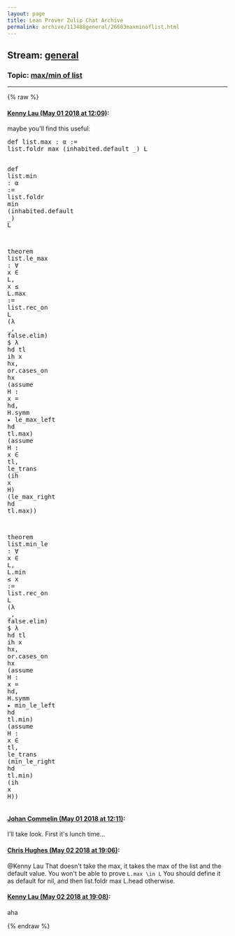 ```yaml
---
layout: page
title: Lean Prover Zulip Chat Archive 
permalink: archive/113488general/26603maxminoflist.html
---
```


## Stream: [general](index.html)
### Topic: [max/min of list](26603maxminoflist.html)

---


{% raw %}
#### [ Kenny Lau (May 01 2018 at 12:09)](https://leanprover.zulipchat.com/#narrow/stream/113488-general/topic/max/min%20of%20list/near/125938032):
<p>maybe you'll find this useful:</p>
<div class="codehilite"><pre><span></span><span class="n">def</span> <span class="n">list</span><span class="bp">.</span><span class="n">max</span> <span class="o">:</span> <span class="n">α</span> <span class="o">:=</span>
<span class="n">list</span><span class="bp">.</span><span class="n">foldr</span> <span class="n">max</span> <span class="o">(</span><span class="n">inhabited</span><span class="bp">.</span><span class="n">default</span> <span class="bp">_</span><span class="o">)</span> <span class="n">L</span>

<span class="n">def</span> <span class="n">list</span><span class="bp">.</span><span class="n">min</span> <span class="o">:</span> <span class="n">α</span> <span class="o">:=</span>
<span class="n">list</span><span class="bp">.</span><span class="n">foldr</span> <span class="n">min</span> <span class="o">(</span><span class="n">inhabited</span><span class="bp">.</span><span class="n">default</span> <span class="bp">_</span><span class="o">)</span> <span class="n">L</span>

<span class="kn">theorem</span> <span class="n">list</span><span class="bp">.</span><span class="n">le_max</span> <span class="o">:</span> <span class="bp">∀</span> <span class="n">x</span> <span class="err">∈</span> <span class="n">L</span><span class="o">,</span> <span class="n">x</span> <span class="bp">≤</span> <span class="n">L</span><span class="bp">.</span><span class="n">max</span> <span class="o">:=</span>
<span class="n">list</span><span class="bp">.</span><span class="n">rec_on</span> <span class="n">L</span> <span class="o">(</span><span class="bp">λ</span> <span class="bp">_</span><span class="o">,</span> <span class="n">false</span><span class="bp">.</span><span class="n">elim</span><span class="o">)</span> <span class="err">$</span> <span class="bp">λ</span> <span class="n">hd</span> <span class="n">tl</span> <span class="n">ih</span> <span class="n">x</span> <span class="n">hx</span><span class="o">,</span>
<span class="n">or</span><span class="bp">.</span><span class="n">cases_on</span> <span class="n">hx</span>
  <span class="o">(</span><span class="k">assume</span> <span class="n">H</span> <span class="o">:</span> <span class="n">x</span> <span class="bp">=</span> <span class="n">hd</span><span class="o">,</span> <span class="n">H</span><span class="bp">.</span><span class="n">symm</span> <span class="bp">▸</span> <span class="n">le_max_left</span> <span class="n">hd</span> <span class="n">tl</span><span class="bp">.</span><span class="n">max</span><span class="o">)</span>
  <span class="o">(</span><span class="k">assume</span> <span class="n">H</span> <span class="o">:</span> <span class="n">x</span> <span class="err">∈</span> <span class="n">tl</span><span class="o">,</span> <span class="n">le_trans</span> <span class="o">(</span><span class="n">ih</span> <span class="n">x</span> <span class="n">H</span><span class="o">)</span> <span class="o">(</span><span class="n">le_max_right</span> <span class="n">hd</span> <span class="n">tl</span><span class="bp">.</span><span class="n">max</span><span class="o">))</span>

<span class="kn">theorem</span> <span class="n">list</span><span class="bp">.</span><span class="n">min_le</span> <span class="o">:</span> <span class="bp">∀</span> <span class="n">x</span> <span class="err">∈</span> <span class="n">L</span><span class="o">,</span> <span class="n">L</span><span class="bp">.</span><span class="n">min</span> <span class="bp">≤</span> <span class="n">x</span> <span class="o">:=</span>
<span class="n">list</span><span class="bp">.</span><span class="n">rec_on</span> <span class="n">L</span> <span class="o">(</span><span class="bp">λ</span> <span class="bp">_</span><span class="o">,</span> <span class="n">false</span><span class="bp">.</span><span class="n">elim</span><span class="o">)</span> <span class="err">$</span> <span class="bp">λ</span> <span class="n">hd</span> <span class="n">tl</span> <span class="n">ih</span> <span class="n">x</span> <span class="n">hx</span><span class="o">,</span>
<span class="n">or</span><span class="bp">.</span><span class="n">cases_on</span> <span class="n">hx</span>
  <span class="o">(</span><span class="k">assume</span> <span class="n">H</span> <span class="o">:</span> <span class="n">x</span> <span class="bp">=</span> <span class="n">hd</span><span class="o">,</span> <span class="n">H</span><span class="bp">.</span><span class="n">symm</span> <span class="bp">▸</span> <span class="n">min_le_left</span> <span class="n">hd</span> <span class="n">tl</span><span class="bp">.</span><span class="n">min</span><span class="o">)</span>
  <span class="o">(</span><span class="k">assume</span> <span class="n">H</span> <span class="o">:</span> <span class="n">x</span> <span class="err">∈</span> <span class="n">tl</span><span class="o">,</span> <span class="n">le_trans</span> <span class="o">(</span><span class="n">min_le_right</span> <span class="n">hd</span> <span class="n">tl</span><span class="bp">.</span><span class="n">min</span><span class="o">)</span> <span class="o">(</span><span class="n">ih</span> <span class="n">x</span> <span class="n">H</span><span class="o">))</span>
</pre></div>

#### [ Johan Commelin (May 01 2018 at 12:11)](https://leanprover.zulipchat.com/#narrow/stream/113488-general/topic/max/min%20of%20list/near/125938092):
<p>I'll take look. First it's lunch time...</p>

#### [ Chris Hughes (May 02 2018 at 19:06)](https://leanprover.zulipchat.com/#narrow/stream/113488-general/topic/max/min%20of%20list/near/126002895):
<p><span class="user-mention" data-user-id="110064">@Kenny Lau</span>  That doesn't take the max, it takes the max of the list and the default value. You won't be able to prove <code>L.max \in L</code> You should define it as default for nil, and then list.foldr max L.head otherwise.</p>

#### [ Kenny Lau (May 02 2018 at 19:08)](https://leanprover.zulipchat.com/#narrow/stream/113488-general/topic/max/min%20of%20list/near/126003001):
<p>aha</p>


{% endraw %}
